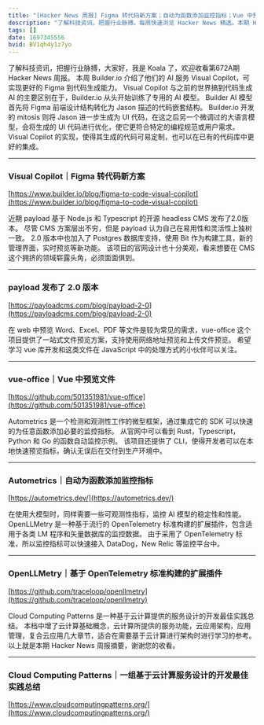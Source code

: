```yaml
---
title: "[Hacker News 周报] Figma 转代码新方案；自动为函数添加监控指标；Vue 中预览文件"
description: "了解科技资讯，把握行业脉搏。每周快速浏览 Hacker News 精选。本期 Hacker Newsletter 地址：http://www.daemonology.net/hn-daily/"
tags: []
date: 1697345556
bvid: BV1qh4y1z7yo
---
```

了解科技资讯，把握行业脉搏，大家好，我是 Koala 了，欢迎收看第672A期 Hacker News 周报。
本周 Builder.io 介绍了他们的 AI 服务 Visual Copilot，可实现更好的 Figma 到代码生成能力。
Visual Copilot 与之前的世界搞到代码生成 AI 的主要区别在于，Builder.io 从头开始训练了专用的 AI 模型。
Builder AI 模型首先将 Figma 前端设计结构转化为 Jason 描述的代码嵌套结构。
Builder.io 开发的 mitosis 则将 Jason 进一步生成为 UI 代码，在这之后另一个微调过的大语言模型，会将生成的 UI 代码进行优化，使它更符合特定的编程规范或用户需求。
Visual Copilot 的实现，使得其生成的代码可易定制，也可以在已有的代码库中更好的集成。

---
### Visual Copilot｜Figma 转代码新方案
[https://www.builder.io/blog/figma-to-code-visual-copilot](https://www.builder.io/blog/figma-to-code-visual-copilot)

近期 payload 基于 Node.js 和 Typescript 的开源 headless CMS 发布了2.0版本。
尽管 CMS 方案层出不穷，但是 payload 认为自己在易用性和灵活性上独树一致。
2.0 版本中也加入了 Postgres 数据库支持，使用 Bit 作为构建工具，新的管理界面，实时预览等新功能。
该项目的官网设计也十分美观，看来想要在 CMS 这个拥挤的领域崭露头角，必须面面俱到。

---
### payload 发布了 2.0 版本
[https://payloadcms.com/blog/payload-2-0](https://payloadcms.com/blog/payload-2-0)

在 web 中预览 Word、Excel、PDF 等文件是较为常见的需求，vue-office 这个项目提供了一站式文件预览方案，支持使用网络地址预览和上传文件预览。
希望学习 vue 库开发和这类文件在 JavaScript 中的处理方式的小伙伴可以关注。

---
### vue-office｜Vue 中预览文件
[https://github.com/501351981/vue-office](https://github.com/501351981/vue-office)

Autometrics 是一个检测和观测性工作的微型框架，通过集成它的 SDK 可以快速的为任意函数添加必要的监控指标。
从官网中可以看到 Rust，Typescript，Python 和 Go 的函数自动监控示例。
该项目还提供了 CLI，使得开发者可以在本地快速预览指标，确认无误后在交付到生产环境中。

---
### Autometrics｜自动为函数添加监控指标
[https://autometrics.dev/](https://autometrics.dev/)

在使用大模型时，同样需要一些可观测性指标，监控 AI 模型的稳定性和性能。
OpenLLMetry 是一种基于流行的 OpenTelemetry 标准构建的扩展插件，包含适用于各类 LM 程序和矢量数据库的监控数据。
由于采用了 OpenTelemetry 标准，所以监控指标可以快速接入 DataDog，New Relic 等监控平台中。

---
### OpenLLMetry｜基于 OpenTelemetry 标准构建的扩展插件
[https://github.com/traceloop/openllmetry](https://github.com/traceloop/openllmetry)

Cloud Computing Patterns 是一种基于云计算提供的服务设计的开发最佳实践总结。
本档中增了云计算基础概念，云计算所提供的服务功能，云应用架构，应用管理，复合云应用几大章节，适合在需要基于云计算进行架构时进行学习的参考。
以上就是本期 Hacker News 周报摘要，谢谢您的收看。

---
### Cloud Computing Patterns｜一组基于云计算服务设计的开发最佳实践总结
[https://www.cloudcomputingpatterns.org/](https://www.cloudcomputingpatterns.org/)


